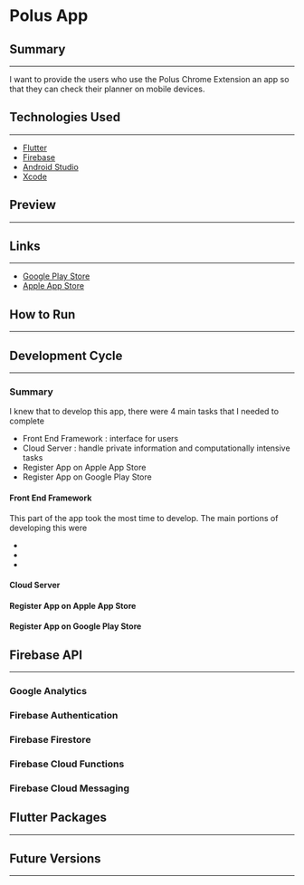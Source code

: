 # Polus App

## Summary
<hr>
I want to provide the users who use the Polus Chrome Extension an app so that they can check their planner on mobile devices. 

## Technologies Used
<hr>

- [Flutter](https://flutter.dev/?gclid=Cj0KCQjwvO2IBhCzARIsALw3ASrNh0jRBsU6qHcDBsxQDy7cqwYa1aMekiO4xg4qwSzww481gtgf47waAkebEALw_wcB&gclsrc=aw.ds)
- [Firebase](https://firebase.google.com/)
- [Android Studio](https://developer.android.com/studio)
- [Xcode](https://developer.apple.com/xcode/)

## Preview
<hr>
<!-- Insert GIFS and Photos here -->


## Links
<hr>

- [Google Play Store]()
- [Apple App Store]()

## How to Run
<hr>
<!-- Insert instructions here how to run project -->

## Development Cycle
<hr>
<!-- Explain what steps you took to develop this app -->

### Summary
I knew that to develop this app, there were 4 main tasks that I needed to complete
- Front End Framework : interface for users
- Cloud Server : handle private information and computationally intensive tasks
- Register App on Apple App Store
- Register App on Google Play Store

#### Front End Framework

This part of the app took the most time to develop. The main portions of developing this were

- 
- 
- 

#### Cloud Server
#### Register App on Apple App Store
#### Register App on Google Play Store

## Firebase API
<hr>
<!-- Insert API used here and how to use -->

### Google Analytics
<!-- Check this to confirm if i should use google analytics -->
<!-- https://firebase.google.com/policies/analytics -->

### Firebase Authentication

### Firebase Firestore

### Firebase Cloud Functions

### Firebase Cloud Messaging

## Flutter Packages
<hr>

## Future Versions
<hr>
